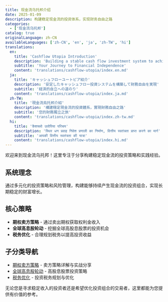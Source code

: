 ```yaml
---
title: 现金流乌托邦介绍
date: 2025-01-09
description: 构建稳定现金流的投资体系，实现财务自由之路
categories:
  - ['现金流乌托邦']
catalog: true
originalLanguage: zh-CN
availableLanguages: ['zh-CN', 'en', 'ja', 'zh-TW', 'hi']
translations:
  en:
    title: 'Cashflow Utopia Introduction'
    description: 'Building a stable cash flow investment system to achieve financial freedom'
    subtitle: 'Your Journey to Financial Independence'
    content: 'translations/cashflow-utopia/index.en.md'
  ja:
    title: 'キャッシュフローユートピア紹介'
    description: '安定したキャッシュフロー投資システムを構築して財務自由を実現'
    subtitle: '経済的自立への道のり'
    content: 'translations/cashflow-utopia/index.ja.md'
  zh-TW:
    title: '現金流烏托邦介紹'
    description: '構建穩定現金流的投資體系，實現財務自由之路'
    subtitle: '您的財務獨立之旅'
    content: 'translations/cashflow-utopia/index.zh-tw.md'
  hi:
    title: 'कैशफ्लो उतोपिया परिचय'
    description: 'स्थिर धन प्रवाह निवेश प्रणाली का निर्माण, वित्तीय स्वतंत्रता प्राप्त करने का मार्ग'
    subtitle: 'आपकी वित्तीय स्वतंत्रता की यात्रा'
    content: 'translations/cashflow-utopia/index.hi.md'
---
```


欢迎来到现金流乌托邦！这里专注于分享构建稳定现金流的投资策略和实践经验。

## 系统理念

通过多元化的投资策略和风险管理，构建能够持续产生现金流的投资组合，实现长期稳定的财富增长。

## 核心策略

- **期权卖方策略** - 通过卖出期权获取权利金收入
- **全球高息股轮动** - 挖掘全球高股息股票的投资机会
- **税务优化** - 合理规划税务以提高投资收益

## 子分类导航

- [期权卖方策略](/categories/cashflow-utopia/option-selling) - 卖方策略详解与实战分享
- [全球高息股轮动](/categories/cashflow-utopia/drip) - 高股息股票投资策略
- [税务优化](/categories/cashflow-utopia/tax) - 投资税务规划与优化

无论您是寻求稳定收入的投资者还是希望优化投资组合的交易者，这里都能为您提供有价值的参考。
